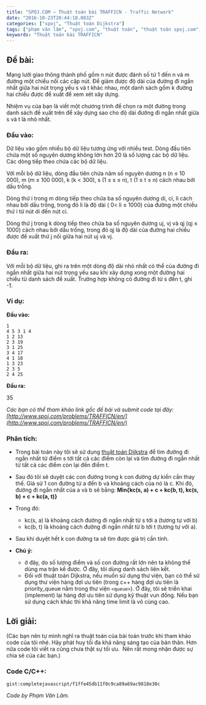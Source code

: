 ```yaml
---
title: "SPOJ.COM – Thuật toán bài TRAFFICN - Traffic Network"
date: "2016-10-23T20:44:18.083Z"
categories: ["spoj", "Thuật toán Dijkstra"]
tags: ["phạm văn lâm", "spoj.com", "thuật toán", "thuật toán spoj.com", "danh sách liên kết", "đường đi ngắn nhất", "hàng đợi vun đống", "thuật toán Dijkstra"]
keywords: "Thuật toán bài TRAFFICN"
---
```


## Đề bài:

Mạng lưới giao thông thành phố gồm n nút được đánh số từ 1 đến n và m đường một chiều nối các cặp nút. Để giảm được độ dài của đường đi ngắn nhất giữa hai nút trọng yếu s và t khác nhau, một danh sách gồm k đường hai chiều được đề xuất để xem xét xây dựng. 

Nhiệm vụ của bạn là viết một chương trình để chọn ra một đường trong danh sách đề xuất trên để xây dựng sao cho độ dài đường đi ngắn nhất giữa s và t là nhỏ nhất.

### Đầu vào:

Dữ liệu vào gồm nhiều bộ dữ liệu tương ứng với nhiều test. Dòng đầu tiên chứa một số nguyên dương không lớn hơn 20 là số lượng các bộ dữ liệu. Các dòng tiếp theo chứa các bộ dữ liệu. 

Với mỗi bộ dữ liệu, dòng đầu tiên chứa năm số nguyên dương n (n ≤ 10 000), m (m ≤ 100 000), k (k < 300), s (1 ≤ s ≤ n), t (1 ≤ t ≤ n) cách nhau bởi dấu trống. 

Dòng thứ i trong m dòng tiếp theo chứa ba số nguyên dương di, ci, li cách nhau bởi dấu trống, trong đó li là độ dài ( 0< li ≤ 1000) của đường một chiều thứ i từ nút di đến nút ci. 

Dòng thứ j trong k dòng tiếp theo chứa ba số nguyên dương uj, vj và qj (qj ≤ 1000) cách nhau bởi dấu trống, trong đó qj là độ dài của đường hai chiều được đề xuất thứ j nối giữa hai nút uj và vj.

### Đầu ra:

Với mỗi bộ dữ liệu, ghi ra trên một dòng độ dài nhỏ nhất có thể của đường đi ngắn nhất giữa hai nút trọng yếu sau khi xây dựng xong một đường hai chiều từ danh sách đề xuất. Trường hợp không có đường đi từ s đến t, ghi -1.

### Ví dụ:

**Đầu vào:** 

```
1 
4 5 3 1 4 
1 2 13
2 3 19 
3 1 25 
3 4 17 
4 1 18 
1 3 23 
2 3 5 
2 4 25 
```

**Đầu ra:** 

35 

_Các bạn có thể tham khảo link gốc đề bài và submit code tại đây:         [http://www.spoj.com/problems/TRAFFICN/en/](http://www.spoj.com/problems/TRAFFICN/en/)_

### Phân tích:

  * Trong bài toán này tôi sẽ sử dụng [thuật toán Dijkstra](/category/thuat-toan-dijkstra/) để tìm đường đi ngắn nhất từ điểm s tới tất cả các điểm còn lại và tìm đường đi ngắn nhất từ tất cả các điểm còn lại đến điểm t. 
  
  * Sau đó tôi sẽ duyệt các con đường trong k con đường dự kiến cần thay thế. Giả sử 1 con đường từ a đến b và khoảng cách của nó là c. Khi đó, đường đi ngắn nhất của a và b sẽ bằng: **Min{kc(s, a) + c + kc(b, t), kc(s, b) + c + kc(a, t)}** 
  
  * Trong đó: 
    * kc(s, a) là khoảng cách đường đi ngắn nhất từ s tới a (tương tự với b) 
    * kc(b, t) là khoảng cách đường đi ngắn nhất từ b tới t (tương tự với a). 
    
  * Sau khi duyệt hết k con đường ta sẽ tìm được giá trị cần tính. 
  
  * **Chú ý:** 
    * ở đây, do số lượng điểm và số con đường rất lớn nên ta không thể dùng ma trận kề được. Ở đây, tôi dùng danh sách liên kết. 
    * Đối với thuật toán Dijkstra, nếu muốn sử dụng thư viện, bạn có thể sử dụng thư viện hàng đợi ưu tiên (trong c++ hàng đợi ưu tiên là priority_queue nằm trong thư viện ```<queue>```). Ở đây, tôi sẽ triển khai (implement) lại hàng đợi ưu tiên sử dụng kỹ thuật vun đống. Nếu bạn sử dụng cách khác thì khả năng time limit là vô cùng cao.

## **Lời giải:**

(Các bạn nên tự mình nghĩ ra thuật toán của bài toán trước khi tham khảo code của tôi nhé. Hãy phát huy tối đa khả năng sáng tạo của bản thân. Hơn nữa code tôi viết ra cũng chưa thật sự tối ưu.  Nên rất mong nhận được sự chia sẻ của các bạn.)

### Code C/C++:

`gist:completejavascript/f1ffe45db11f0c9ca89a69ac9818e30c`

_Code by Phạm Văn Lâm._